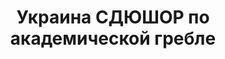 ---
title: Украина СДЮШОР по академической гребле
address: '69002, г. Запорожье, Ореховская бухта, 11'
phone:
  - (061) 286-03-48
url: ''
about: ''
searchTitle: 'СДЮШОР, 69002, г. Запорожье, Ореховская бухта, 11'
tags:
  - Детско-юношеские спортивные школы
geometry:
  location:
    lat: 47.8388
    lng: 35.139567
  viewport:
    northeast:
      lat: 47.95986095938327
      lng: 35.36916702985384
    southwest:
      lat: 47.75259704185658
      lng: 34.98154010769489
place_id: ChIJA7uF-j1n3EARSj9NB9lcZ34

---
